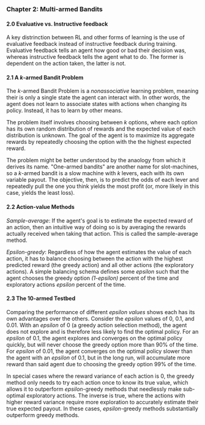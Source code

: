 ### Chapter 2: Multi-armed Bandits

#### 2.0 Evaluative vs. Instructive feedback

A key distrinction between RL and other forms of learning is the use of evaluative feedback instead of instructive feedback during training. Evaluative feedback tells an agent how good or bad their decision was, whereas instructive feedback tells the agent what to do. The former is dependent on the action taken, the latter is not.

#### 2.1 A *k*-armed Bandit Problem

The *k*-armed Bandit Problem is a *nonassociative* learning problem, meaning their is only a single state the agent can interact with. In other words, the agent does not learn to associate states with actions when changing its policy. Instead, it has to learn by other means.

The problem itself involves choosing between *k* options, where each option has its own random distribution of rewards and the expected value of each distribution is unknown. The goal of the agent is to maximize its aggregate rewards by repeatedly choosing the option with the the highest expected reward.

The problem might be better understood by the anaology from which it derives its name. "One-armed bandits" are another name for slot-machines, so a *k*-armed bandit is a slow machine with *k* levers, each with its own variable payout. The objective, then, is to predict the odds of each lever and repeatedly pull the one you think yields the most profit (or, more likely in this case, yields the least loss).

#### 2.2 Action-value Methods

*Sample-average*: If the agent's goal is to estimate the expected reward of an action, then an intuitive way of doing so is by averaging the rewards actually received when taking that action. This is called the sample-average method.

*Epsilon-greedy*: Regardless of how the agent estimates the value of each action, it has to balance choosing between the action with the highest predicted reward (the greedy action) and all other actions (the exploratory actions). A simple balancing schema defines some *epsilon* such that the agent chooses the greedy option *(1-epsilon)* percent of the time and exploratory actions *epsilon* percent of the time.

#### 2.3 The 10-armed Testbed

Comparing the performance of different *epsilon values* shows each has its own advantages over the others. Consider the *epsilon* values of 0, 0.1, and 0.01. With an *epsilon* of 0 (a greedy action selection method), the agent does not explore and is therefore less likely to find the optimal policy. For an *epsilon* of 0.1, the agent explores and converges on the optimal policy quickly, but will never choose the greedy option more than 90% of the time. For *epsilon* of 0.01, the agent converges on the optimal policy slower than the agent with an *epsilon* of 0.1, but in the long run, will accumulate more reward than said agent due to choosing the greedy option 99% of the time.

In special cases where the reward variance of each action is 0, the greedy method only needs to try each action once to know its true value, which allows it to outperform *epsilon*-greedy methods that needlessly make sub-optimal exploratory actions. The inverse is true, where the actions with higher reward variance require more exploration to accurately estimate their true expected payout. In these cases, *epsilon*-greedy methods substantially outperform greedy methods.